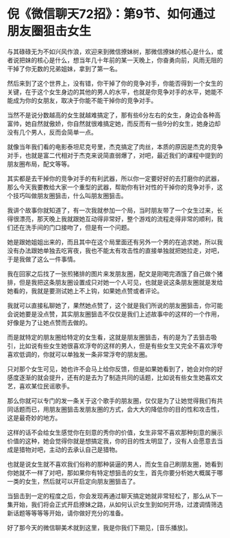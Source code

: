 # 倪《微信聊天72招》：第9节、如何通过朋友圈狙击女生

与其碌碌无为不如兴风作浪，欢迎来到微信撩妹树，那微信撩妹的核心是什么，或者说把妹的核心是什么，想当年几十年前的某一天晚上，你奋勇向前，风雨无阻的干掉了你无数的兄弟姐妹，拿到了第一名。

然后来到了这个世界上，没有错，你干掉了你的竞争对手，你能否得到一个女生的关键，在于这个女生身边的其他的男人的水平，也就是你竞争对手的水平，她能不能成为你的女朋友，取决于你能不能干掉你的竞争对手。

当然不是说分数越高的女生就越难搞定了，那有些6分左右的女生，身边会各种高富帅，她自然就傲娇，你自然就很难搞定她，而反而有一些9分的女生，她身边却没有几个男人，反而会简单一点。

就像当年我们看的电影泰坦尼克号里，杰克搞定了肉丝，本质的原因是杰克的竞争对手，也就是富二代相对于杰克来说简直弱爆了，对吧，最近我们的课程中提到的朋友圈布局，配文等等。

其实都是去干掉你的竞争对手的有利武器，所以你一定要好好的去打磨你的武器，那么今天我要教给大家一个重型的武器，帮助你有针对性的干掉你的竞争对手，这个技巧叫做朋友圈狙击，什么叫朋友圈狙击。

我讲个故事你就知道了，有一次我就参加一个局，当时朋友带了一个女生过来，长得很漂亮，那天晚上我就跟她互动得非常好，整个游戏的流程走得非常的顺利，我们还在洗手间的门口接吻了，但是有一个问题。

她是跟她姐姐出来的，而且其中在这个局里面还有另外一个男的在追求她，所以我没有办法跟她单独去吃宵夜，我也不能太有攻击性的直接单独就把她拉走，对吧，于是我做了这么一件事情。

我在回家之后找了一张煎猪排的图片来发朋友圈，配文是刚喝完酒饿了自己做个猪排，但是我把这条朋友圈设置成只对她一个人可见，也就是说这条朋友圈就是发给她看的，我就是要测试她上不上钩，如果她点赞或者评论。

我就可以直接私聊她了，果然她点赞了，这个就是我们所说的朋友圈狙击，你可能会说她要是没点赞，其实朋友圈狙击不仅仅是我们上述故事中的这样的一个作用，好像是为了让她点赞而去做的。

而是就特定的朋友圈给特定的女生看，这就是朋友圈狙击，有的是为了去狙击吸引，比如说有些女生她很喜欢浮夸的这样的男人，但是有些女生又完全不喜欢浮夸喜欢低调的，你就可以单独发一条非常浮夸的朋友圈。

只对那个女生可见，她也许不会马上给你反馈，但是如果她看到了，她会对你的好感度逐渐的就会提升，还有的是去为了制造共同的话题，比如说有些女生她喜欢文艺，喜欢某位民谣歌手。

那么你就可以专门的发一条关于这个歌手的朋友圈，仅仅是为了让她觉得我们有共同话题而已，用朋友圈狙击发朋友圈的方式，会大大的降低你的目的性和攻击性，这是最奇妙的地方。

这样的话不会给女生感觉你在刻意的秀你的价值，女生非常不喜欢那种刻意的展示价值的这种，她会觉得你就是想搞定我，你的目的性太明显了，没有人会愿意去当成是猎物对吧，主动的去承认自己是猎物。

也就是说女生就不喜欢我们俗称的那种装逼的男人，而女生自己刷朋友圈，她看到你她就不一样了对吧，那如果你有特定想狙击的女生，首先你要分析她大概属于哪一类的女生，然后就可以开启定向朋友圈狙击了。

当狙击到一定的程度之后，你会发现再通过聊天搞定她就非常轻松了，那么从下一集开始，我们将会正式开启撩妹之路，从如何认识女生到如何开场，过渡调情筛选新话题等等等等开始，请你做好充分的准备。

好了那今天的微信聊美术就到这里，我是你我们下期见，[音乐播放]。